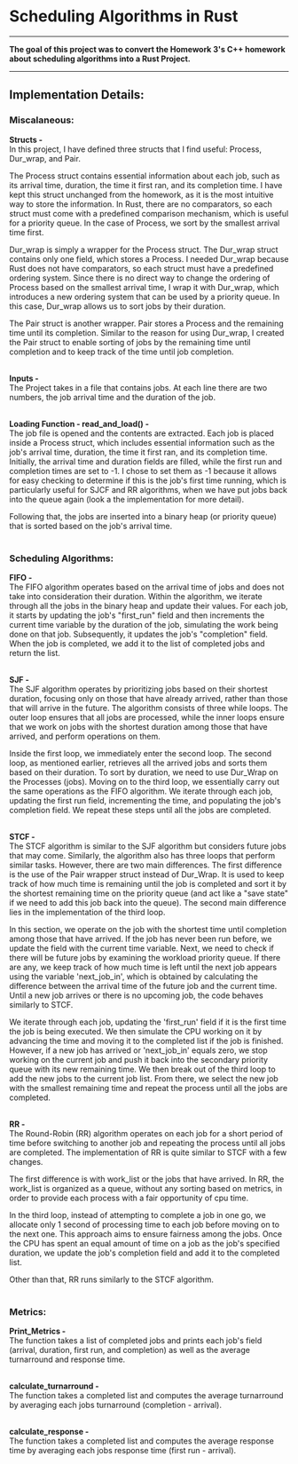 # Scheduling Algorithms in Rust

---
**The goal of this project was to convert the Homework 3's C++ homework about scheduling algorithms into a Rust Project.**<br>

---
## Implementation Details:

### Miscalaneous: 

**Structs -** <br>
In this project, I have defined three structs that I find useful: Process, Dur_wrap, and Pair.

The Process struct contains essential information about each job, such as its arrival time, duration, the time it first ran, and its completion time. I have kept this struct unchanged from the homework, as it is the most intuitive way to store the information. In Rust, there are no comparators, so each struct must come with a predefined comparison mechanism, which is useful for a priority queue. In the case of Process, we sort by the smallest arrival time first.

Dur_wrap is simply a wrapper for the Process struct. The Dur_wrap struct contains only one field, which stores a Process. I needed Dur_wrap because Rust does not have comparators, so each struct must have a predefined ordering system. Since there is no direct way to change the ordering of Process based on the smallest arrival time, I wrap it with Dur_wrap, which introduces a new ordering system that can be used by a priority queue. In this case, Dur_wrap allows us to sort jobs by their duration.

The Pair struct is another wrapper. Pair stores a Process and the remaining time until its completion. Similar to the reason for using Dur_wrap, I created the Pair struct to enable sorting of jobs by the remaining time until completion and to keep track of the time until job completion. <br><br>


**Inputs -** <br>
The Project takes in a file that contains jobs. At each line there are two numbers, the job arrival time and the duration of the job. <br><br>

**Loading Function - read_and_load() -** <br>
The job file is opened and the contents are extracted. Each job is placed inside a Process struct, which includes essential information such as the job's arrival time, duration, the time it first ran, and its completion time. Initially, the arrival time and duration fields are filled, while the first run and completion times are set to -1. I chose to set them as -1 because it allows for easy checking to determine if this is the job's first time running, which is particularly useful for SJCF and RR algorithms, when we have put jobs back into the queue again (look a the implementation for more detail).

Following that, the jobs are inserted into a binary heap (or priority queue) that is sorted based on the job's arrival time. <br><br>

### Scheduling Algorithms:

**FIFO -** <br>
The FIFO algorithm operates based on the arrival time of jobs and does not take into consideration their duration. Within the algorithm, we iterate through all the jobs in the binary heap and update their values. For each job, it starts by updating the job's "first_run" field and then increments the current time variable by the duration of the job, simulating the work being done on that job. Subsequently, it updates the job's "completion" field. When the job is completed, we add it to the list of completed jobs and return the list. <br><br>

**SJF -** <br>
The SJF algorithm operates by prioritizing jobs based on their shortest duration, focusing only on those that have already arrived, rather than those that will arrive in the future. The algorithm consists of three while loops. The outer loop ensures that all jobs are processed, while the inner loops ensure that we work on jobs with the shortest duration among those that have arrived, and perform operations on them.

Inside the first loop, we immediately enter the second loop. The second loop, as mentioned earlier, retrieves all the arrived jobs and sorts them based on their duration. To sort by duration, we need to use Dur_Wrap on the Processes (jobs). Moving on to the third loop, we essentially carry out the same operations as the FIFO algorithm. We iterate through each job, updating the first run field, incrementing the time, and populating the job's completion field. We repeat these steps until all the jobs are completed. <br><br>

**STCF -** <br>
The STCF algorithm is similar to the SJF algorithm but considers future jobs that may come. Similarly, the algorithm also has three loops that perform similar tasks. However, there are two main differences. The first difference is the use of the Pair wrapper struct instead of Dur_Wrap. It is used to keep track of how much time is remaining until the job is completed and sort it by the shortest remaining time on the priority queue (and act like a "save state" if we need to add this job back into the queue). The second main difference lies in the implementation of the third loop.

In this section, we operate on the job with the shortest time until completion among those that have arrived. If the job has never been run before, we update the field with the current time variable. Next, we need to check if there will be future jobs by examining the workload priority queue. If there are any, we keep track of how much time is left until the next job appears using the variable 'next_job_in', which is obtained by calculating the difference between the arrival time of the future job and the current time. Until a new job arrives or there is no upcoming job, the code behaves similarly to STCF.

We iterate through each job, updating the 'first_run' field if it is the first time the job is being executed. We then simulate the CPU working on it by advancing the time and moving it to the completed list if the job is finished. However, if a new job has arrived or 'next_job_in' equals zero, we stop working on the current job and push it back into the secondary priority queue with its new remaining time. We then break out of the third loop to add the new jobs to the current job list. From there, we select the new job with the smallest remaining time and repeat the process until all the jobs are completed. <br><br>

**RR -** <br>
The Round-Robin (RR) algorithm operates on each job for a short period of time before switching to another job and repeating the process until all jobs are completed. The implementation of RR is quite similar to STCF with a few changes.

The first difference is with work_list or the jobs that have arrived. In RR, the work_list is organized as a queue, without any sorting based on metrics, in order to provide each process with a fair opportunity of cpu time.

In the third loop, instead of attempting to complete a job in one go, we allocate only 1 second of processing time to each job before moving on to the next one. This approach aims to ensure fairness among the jobs. Once the CPU has spent an equal amount of time on a job as the job's specified duration, we update the job's completion field and add it to the completed list.

Other than that, RR runs similarly to the STCF algorithm. <br><br>

### Metrics:

**Print_Metrics -** <br>
The function takes a list of completed jobs and prints each job's field (arrival, duration, first run, and completion) as well as the average turnarround and response time. <br><br>

**calculate_turnarround -** <br>
The function takes a completed list and computes the average turnarround by averaging each jobs turnarround (completion - arrival). <br><br>

**calculate_response -** <br>
The function takes a completed list and computes the average response time by averaging each jobs response time (first run - arrival).



